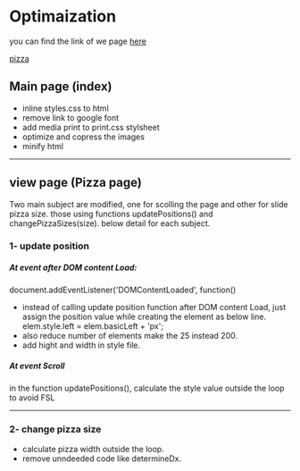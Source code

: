 # Optimaization 
you can find the link of we page [here](https://hanadi-almofleh.github.io/Website-Performance-Optimization-portfolio-project/)

[pizza](https://hanadi-almofleh.github.io/Website-Performance-Optimization-portfolio-project/views/pizza.html)

## Main page (index)
 - inline styles.css to html
 - remove link to google font
 - add media print to print.css stylsheet
 - optimize and copress the images
 - minify html
---



## view page (Pizza page)
Two main subject are modified, one for scolling the page and other for slide pizza size.
those using functions updatePositions() and changePizzaSizes(size). below detail for each subject.

### 1-  update position 
##### At event after DOM content Load: 
document.addEventListener('DOMContentLoaded', function() 

- instead of calling update position function after DOM content Load, just assign the position value while creating the element as below line.
 elem.style.left = elem.basicLeft + 'px';
- also reduce number of elements make the 25 instead 200.
- add hight and width in style file.

##### At event Scroll

in the function updatePositions(), calculate the style value outside the loop to avoid FSL

---
### 2- change pizza size 
- calculate pizza width outside the loop. 
- remove unndeeded code like determineDx.
